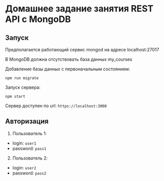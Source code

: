# Домашнее задание занятия REST API с MongoDB

## Запуск
Предполагается работающий сервис mongod на адресе localhost:27017

В MongoDB должна отсутствовать база данных my_courses

Добавление базы данных с первоначальным состоянием:
```
npm run migrate
```
Запуск сервера:
```
npm start
```
Сервер доступен по url: `https://localhost:3000`

## Авторизация

1. Пользователь 1:
- login: `user1`
- password: `pass1`

2. Пользователь 2:
- login: `user2`
- password: `pass2`